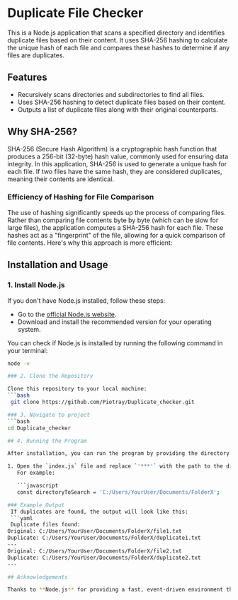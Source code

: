 # Duplicate File Checker

This is a Node.js application that scans a specified directory and identifies duplicate files based on their content. It uses SHA-256 hashing to calculate the unique hash of each file and compares these hashes to determine if any files are duplicates.

## Features

- Recursively scans directories and subdirectories to find all files.
- Uses SHA-256 hashing to detect duplicate files based on their content.
- Outputs a list of duplicate files along with their original counterparts.

## Why SHA-256?

SHA-256 (Secure Hash Algorithm) is a cryptographic hash function that produces a 256-bit (32-byte) hash value, commonly used for ensuring data integrity. In this application, SHA-256 is used to generate a unique hash for each file. If two files have the same hash, they are considered duplicates, meaning their contents are identical.


### **Efficiency of Hashing for File Comparison**

The use of hashing significantly speeds up the process of comparing files. Rather than comparing file contents byte by byte (which can be slow for large files), the application computes a SHA-256 hash for each file. These hashes act as a "fingerprint" of the file, allowing for a quick comparison of file contents. Here's why this approach is more efficient:


## Installation and Usage

### 1. Install Node.js

If you don't have Node.js installed, follow these steps:

- Go to the [official Node.js website](https://nodejs.org/en/).
- Download and install the recommended version for your operating system.

You can check if Node.js is installed by running the following command in your terminal:

```bash
node -v

### 2. Clone the Repository 

Clone this repository to your local machine: 
```bash
 git clone https://github.com/Piotray/Duplicate_checker.git

### 3. Navigate to project 
```bash
cd Duplicate_checker

## 4. Running the Program

After installation, you can run the program by providing the directory path you want to scan for duplicates. 

1. Open the `index.js` file and replace `'***'` with the path to the directory you want to check.  
   For example:

   ```javascript
   const directoryToSearch = 'C:/Users/YourUser/Documents/FolderX';

### Example Output
 If duplicates are found, the output will look like this:
 ```yaml
 Duplicate files found: 
Original: C:/Users/YourUser/Documents/FolderX/file1.txt 
Duplicate: C:/Users/YourUser/Documents/FolderX/duplicate1.txt 
--- 
Original: C:/Users/YourUser/Documents/FolderX/file2.txt
Duplicate: C:/Users/YourUser/Documents/FolderX/duplicate2.txt 
--- 

## Acknowledgements

Thanks to **Node.js** for providing a fast, event-driven environment that enables efficient file processing and scalability in this project.
